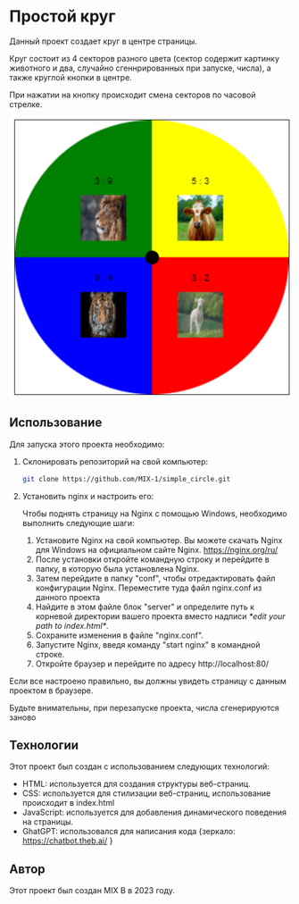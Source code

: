 # Простой круг

Данный проект создает круг в центре страницы. 

Круг состоит из 4 секторов разного цвета (сектор содержит картинку животного и два, случайно сгеннрированных при запуске, числа), а также круглой кнопки в центре.

При нажатии на кнопку происходит смена секторов по часовой стрелке.

![Пример круга](Пример.png)

## Использование

Для запуска этого проекта необходимо:

1. Склонировать репозиторий на свой компьютер:

   ```bash
   git clone https://github.com/MIX-1/simple_circle.git
   ```

2. Установить nginx и настроить его:

   Чтобы поднять страницу на Nginx с помощью Windows, необходимо выполнить следующие шаги:
   1. Установите Nginx на свой компьютер. Вы можете скачать Nginx для Windows на официальном сайте Nginx.
      https://nginx.org/ru/
   2. После установки откройте командную строку и перейдите в папку, в которую была установлена Nginx.
   3. Затем перейдите в папку "conf", чтобы отредактировать файл конфигурации Nginx. Переместите туда файл nginx.conf из данного проекта
   4. Найдите в этом файле блок "server" и определите путь к корневой директории вашего проекта вместо надписи <i>\*edit your path to index.html\*</i>.
   5. Сохраните изменения в файле "nginx.conf".
   6. Запустите Nginx, введя команду "start nginx" в командной строке.
   7. Откройте браузер и перейдите по адресу http://localhost:80/

Если все настроено правильно, вы должны увидеть страницу с данным проектом в браузере.

Будьте внимательны, при перезапуске проекта, числа сгенерируются заново

## Технологии

Этот проект был создан с использованием следующих технологий:

- HTML: используется для создания структуры веб-страниц.
- CSS: используется для стилизации веб-страниц, использование происходит в index.html
- JavaScript: используется для добавления динамического поведения на страницы.
- GhatGPT: использовался для написания кода {зеркало: https://chatbot.theb.ai/ }

## Автор

Этот проект был создан MIX B в 2023 году.